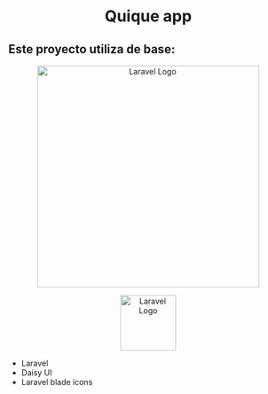 <h1 align="center">Quique app</h1>
<h2>Este proyecto utiliza de base:</h2> 
<p align="center"><a href="https://laravel.com" target="_blank"><img src="https://raw.githubusercontent.com/laravel/art/master/logo-lockup/5%20SVG/2%20CMYK/1%20Full%20Color/laravel-logolockup-cmyk-red.svg" width="400" alt="Laravel Logo"></a></p>
<p align="center"><a href="https://daisyui.com/" target="_blank"><img src="https://raw.githubusercontent.com/saadeghi/daisyui-images/master/images/daisyui-logo/favicon-192.png" width="100" alt="Laravel Logo"></a></p>

<ul>
<li>Laravel</li>
<li>Daisy UI</li>
<li>Laravel blade icons</li>
</ul>
